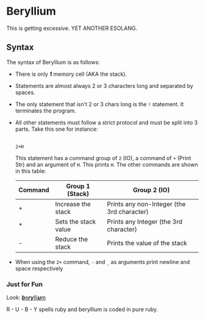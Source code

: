 # Beryllium
 This is getting excessive. YET ANOTHER ESOLANG.

## Syntax
 The syntax of Beryllium is as follows:
 - There is only ***1*** memory cell (AKA the stack).
 - Statements are almost always 2 or 3 characters long and separated by spaces.
 - The only statement that isn't 2 or 3 chars long is the ```!``` statement. It terminates the program.
 - All other statements must follow a strict protocol and must be split into 3 parts. Take this one for instance: <br><br>
    ```
    2+H
    ```
   This statement has a command group of ```2``` (IO), a command of ```+``` (Print Str) and an argument of ```H```. This prints ```H```. The other commands are shown in this table:

   Command | Group 1 (Stack)      | Group 2 (IO)
   --------|----------------------|------------------------------
   \+      | Increase the stack   | Prints any non-Integer (the 3rd character)
   \*      | Sets the stack value | Prints any Integer (the 3rd character)
   \-      | Reduce the stack     | Prints the value of the stack

 - When using the ```2+``` command, ```-``` and ```_``` as arguments print newline and space respectively

### Just for Fun
 Look: [***b***e***ry***lli***u***m](https://en.wikipedia.org/wiki/Beryllium)
 
 R - U - B - Y spells ruby and beryllium is coded in pure ruby.
